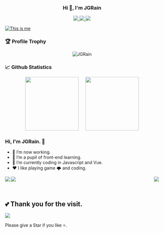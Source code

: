 <h3 align="center">Hi 👋, I'm JGRain </h3>

<p align="center">
    <a title="Github Total Stars" target="_blank" href="https://github.com/JGRain">
        <img src="https://img.shields.io/github/stars/JGRain.svg?logo=star&label=Total%20Stars&color=success" />
    </a>
    <a title="Github Followers" target="_blank" href="https://github.com/JGRain">
        <img src="https://img.shields.io/badge/dynamic/json?label=GitHub&suffix=%20followers&query=%24.data.totalSubs&url=https%3A%2F%2Fapi.spencerwoo.com%2Fsubstats%2F%3Fsource%3Dgithub%26queryKey%3DJGRain&color=blue&logo=github&longCache=true" />
    </a>
    <a title="My Blog Site" target="_blank" href="https://JGRain.github.io/">
        <img src="https://img.shields.io/badge/%E5%8D%9A%E5%AE%A2%20(blog)-JGRain.github.io-orange" />
    </a>
</p>

[![This is me](https://readme-typing-svg.herokuapp.com?size=23&color=15485F&center=true&vCenter=true&width=1400&lines=%F0%9F%92%A1+%E7%8E%B0%E5%AE%9E%E7%9A%84%E6%8A%BD%E8%B1%A1%E6%98%AF%E8%AF%AD%E8%A8%80%EF%BC%8C%E8%AF%AD%E8%A8%80%E7%9A%84%E6%8A%BD%E8%B1%A1%E6%98%AF%E7%A8%8B%E5%BA%8F%EF%BC%8C%E7%A8%8B%E5%BA%8F%E7%9A%84%E6%8A%BD%E8%B1%A1%E6%98%AF%E6%95%B0%E7%90%86%E9%80%BB%E8%BE%91%EF%BC%8C%E6%95%B0%E7%90%86%E9%80%BB%E8%BE%91%E7%9A%84%E6%8A%BD%E8%B1%A1%E6%98%AF%E8%B6%85%E8%B6%8A%E8%AE%A4%E7%9F%A5%E7%9A%84%E7%9C%9F%E7%90%86%E3%80%82)](https://git.io/typing-svg)

### 🏆 Profile Trophy

<p align="center">
    <img src="https://github-profile-trophy.vercel.app/?username=JGRain&title=Stars,Followers,MultiLanguage,Commits,Issues&margin-w=15&margin-h=15" alt="JGRain" />
</p>

### 📈 Github Statistics

<div align="center">
    <span>&emsp;&emsp;</span>
    <img height="175px" src="https://github-readme-stats.vercel.app/api?username=JGRain&count_private=true&show_icons=true" />
    <span>&emsp;</span>
    <img height="175px" src="https://github-readme-stats.vercel.app/api/top-langs/?username=JGRain&layout=compact&langs_count=8" />
    <span>&emsp;&emsp;</span>
</div>


<!--
 * @Author: guyu
 * @Description:
 * @Date: 2021-08-12 23:12:42
 * @LastEditTime: 2023-09-19 16:24:13
 * @FilePath: \JGRain\README.md
-->

### Hi, I'm JGRain. 👋

- 🔭 I’m now working.
- 🌱 I’m a pupil of front-end learning.
- 🤔 I’m currently coding in Javascript and Vue.
- ❤️ I like playing game 🌩 and coding.
  
  
<img align="left" src="https://github-readme-stats.vercel.app/api?username=alanHzw&show_icons=true&hide_border=true">
<img align="right" src="https://github-readme-stats.vercel.app/api/top-langs/?username=alanHzw&hide_border=true">   

  
  
![](https://activity-graph.herokuapp.com/graph?username=alanhzw&theme=github)

<br>  



##  💕 Thank you for the visit.

![](http://profile-counter.glitch.me/alanhzw/count.svg)

Please give a Star if you like ⭐.
